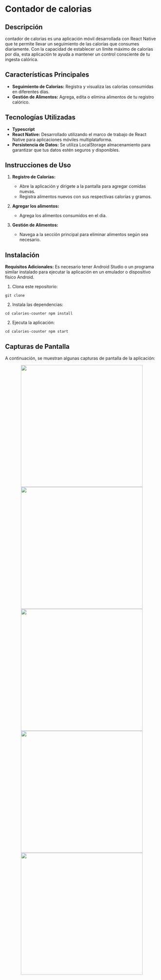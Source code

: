 # Contador de calorias

## Descripción

contador de calorias es una aplicación móvil desarrollada con React Native que te permite llevar un seguimiento de las calorías que consumes diariamente. Con la capacidad de establecer un límite máximo de calorías por día, esta aplicación te ayuda a mantener un control consciente de tu ingesta calórica.

## Características Principales

- **Seguimiento de Calorías:** Registra y visualiza las calorías consumidas en diferentes días.
- **Gestión de Alimentos:** Agrega, edita o elimina alimentos de tu registro calórico.

## Tecnologías Utilizadas

- **Typescript**
- **React Native:** Desarrollado utilizando el marco de trabajo de React Native para aplicaciones móviles multiplataforma.
- **Persistencia de Datos:** Se utiliza LocalStorage almacenamiento para garantizar que tus datos estén seguros y disponibles.

## Instrucciones de Uso

1. **Registro de Calorías:**
   - Abre la aplicación y dirigete a la pantalla para agregar comidas nuevas.
   - Registra alimentos nuevos con sus respectivas calorías y gramos.

2. **Agregar los alimentos:**
   - Agrega los alimentos consumidos en el dia.

3. **Gestión de Alimentos:**
   - Navega a la sección principal para eliminar alimentos según sea necesario.

## Instalación

**Requisitos Adicionales:**
Es necesario tener Android Studio o un programa similar instalado para ejecutar la aplicación en un emulador o dispositivo físico Android.

1. Clona este repositorio:

``
git clone 
``

2. Instala las dependencias:

``
cd calories-counter
npm install
``

2. Ejecuta la aplicación:

``
cd calories-counter
npm start
``

## Capturas de Pantalla

A continuación, se muestran algunas capturas de pantalla de la aplicación:

<div align='center'>
  <img width='400px' src='https://res.cloudinary.com/dy0r9xqqv/image/upload/v1698435784/1r_c3b06g.png' />
  <img width='400px' src='https://res.cloudinary.com/dy0r9xqqv/image/upload/v1698435785/2r_wnwdhm.png' />
  <img width='400px' src='https://res.cloudinary.com/dy0r9xqqv/image/upload/v1698435784/3r_jpbwod.png' />
  <img width='400px' src='https://res.cloudinary.com/dy0r9xqqv/image/upload/v1698435785/4r_csdyqx.png' />
  <img width='400px' src='https://res.cloudinary.com/dy0r9xqqv/image/upload/v1698435785/5r_o7fxpj.png' />
</div>

